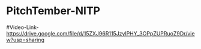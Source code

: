 # PitchTember-NITP
#Video-Link- https://drive.google.com/file/d/15ZXJ96R115JzylPHY_3OPpZUPRuoZ9Dr/view?usp=sharing

